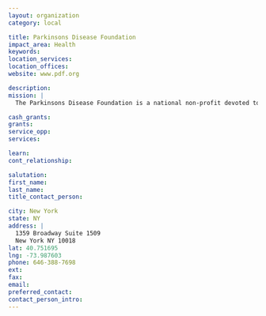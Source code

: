 ```yaml
---
layout: organization
category: local

title: Parkinsons Disease Foundation
impact_area: Health
keywords: 
location_services: 
location_offices: 
website: www.pdf.org

description: 
mission: |
  The Parkinsons Disease Foundation is a national non-profit devoted to funding reseach, providing education and advocating for Parkinson's.  We strive to bring help and hope to as many as one million Americans who now suffer from the debilitating condition.

cash_grants: 
grants: 
service_opp: 
services: 

learn: 
cont_relationship: 

salutation: 
first_name: 
last_name: 
title_contact_person: 

city: New York
state: NY
address: |
  1359 Broadway Suite 1509    
  New York NY 10018
lat: 40.751695
lng: -73.987603
phone: 646-388-7698
ext: 
fax: 
email: 
preferred_contact: 
contact_person_intro: 
---
```

